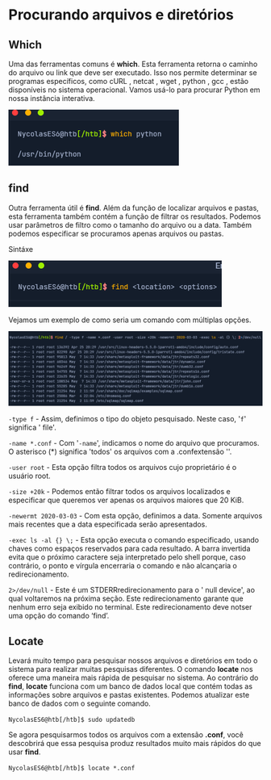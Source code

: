 # Procurando arquivos e diretórios

## Which

Uma das ferramentas comuns é **which**. Esta ferramenta retorna o caminho do arquivo ou link que deve ser executado. Isso nos permite determinar se programas específicos, como cURL , netcat , wget , python , gcc , estão disponíveis no sistema operacional. Vamos usá-lo para procurar Python em nossa instância interativa.

![alt text](../img/which-01.png)

## find

Outra ferramenta útil é **find**. Além da função de localizar arquivos e pastas, esta ferramenta também contém a função de filtrar os resultados. Podemos usar parâmetros de filtro como o tamanho do arquivo ou a data. Também podemos especificar se procuramos apenas arquivos ou pastas.

Sintáxe

![alt text](../img/find-01.png)

Vejamos um exemplo de como seria um comando com múltiplas opções.

![alt text](../img/find-02.png)

``-type f`` - Assim, definimos o tipo do objeto pesquisado. Neste caso, '``f``' significa ' file'.

``-name *.conf`` - Com '``-name``', indicamos o nome do arquivo que procuramos. O asterisco (*) significa 'todos' os arquivos com a .confextensão ''.

``-user root`` - Esta opção filtra todos os arquivos cujo proprietário é o usuário root.

``-size +20k`` - Podemos então filtrar todos os arquivos localizados e especificar que queremos ver apenas os arquivos maiores que 20 KiB.

``-newermt 2020-03-03`` - Com esta opção, definimos a data. Somente arquivos mais recentes que a data especificada serão apresentados.

``-exec ls -al {} \;`` - Esta opção executa o comando especificado, usando chaves como espaços reservados para cada resultado. A barra invertida evita que o próximo caractere seja interpretado pelo shell porque, caso contrário, o ponto e vírgula encerraria o comando e não alcançaria o redirecionamento.

``2>/dev/null`` - Este é um STDERRredirecionamento para o ' null device', ao qual voltaremos na próxima seção. Este redirecionamento garante que nenhum erro seja exibido no terminal. Este redirecionamento deve notser uma opção do comando ‘find’.

## Locate

Levará muito tempo para pesquisar nossos arquivos e diretórios em todo o sistema para realizar muitas pesquisas diferentes. O comando **locate** nos oferece uma maneira mais rápida de pesquisar no sistema. Ao contrário do **find**, **locate** funciona com um banco de dados local que contém todas as informações sobre arquivos e pastas existentes. Podemos atualizar este banco de dados com o seguinte comando.

``NycolasES6@htb[/htb]$ sudo updatedb``

Se agora pesquisarmos todos os arquivos com a extensão **.conf**, você descobrirá que essa pesquisa produz resultados muito mais rápidos do que usar **find**.

``NycolasES6@htb[/htb]$ locate *.conf``



